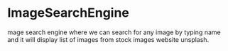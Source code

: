 # ImageSearchEngine
mage search engine where we can search for any image by typing name and it will display list of images from stock images website unsplash.
